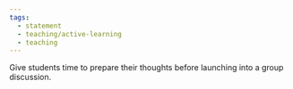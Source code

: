 ```yaml
---
tags:
  - statement
  - teaching/active-learning
  - teaching
---
```

Give students time to prepare their thoughts before launching into a group discussion.